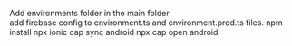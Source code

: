 Add environments folder in the main folder </br>
add firebase config to environment.ts and environment.prod.ts files.
npm install 
npx ionic cap sync android
npx cap open android

